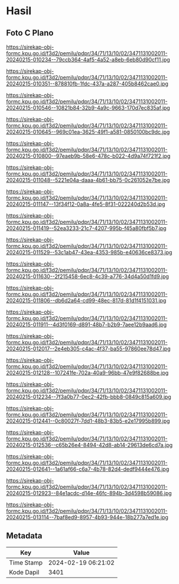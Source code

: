 # Hasil

## Foto C Plano

https://sirekap-obj-formc.kpu.go.id/f3d2/pemilu/pdpr/34/71/13/10/02/3471131002011-20240215-010234--79ccb364-4af5-4a52-a8eb-6eb80d90cf11.jpg

https://sirekap-obj-formc.kpu.go.id/f3d2/pemilu/pdpr/34/71/13/10/02/3471131002011-20240215-010351--878810fb-1fdc-437a-a287-405b8462cae0.jpg

https://sirekap-obj-formc.kpu.go.id/f3d2/pemilu/pdpr/34/71/13/10/02/3471131002011-20240215-010546--10821b84-32b9-4a9c-9663-170d7ec835af.jpg

https://sirekap-obj-formc.kpu.go.id/f3d2/pemilu/pdpr/34/71/13/10/02/3471131002011-20240215-010645--969c01ea-3625-49f1-a581-0850100bc9dc.jpg

https://sirekap-obj-formc.kpu.go.id/f3d2/pemilu/pdpr/34/71/13/10/02/3471131002011-20240215-010800--97eaeb9b-58e6-478c-b022-4d9a74f721f2.jpg

https://sirekap-obj-formc.kpu.go.id/f3d2/pemilu/pdpr/34/71/13/10/02/3471131002011-20240215-011048--5221e04a-daaa-4b61-bb75-0c261052e7be.jpg

https://sirekap-obj-formc.kpu.go.id/f3d2/pemilu/pdpr/34/71/13/10/02/3471131002011-20240215-011147--13f34f12-0a8a-4fe5-8f31-022240d2b53d.jpg

https://sirekap-obj-formc.kpu.go.id/f3d2/pemilu/pdpr/34/71/13/10/02/3471131002011-20240215-011419--52ea3233-21c7-4207-995b-f45a80fbf5b7.jpg

https://sirekap-obj-formc.kpu.go.id/f3d2/pemilu/pdpr/34/71/13/10/02/3471131002011-20240215-011529--53c1ab47-43ea-4353-985b-e40636ce8373.jpg

https://sirekap-obj-formc.kpu.go.id/f3d2/pemilu/pdpr/34/71/13/10/02/3471131002011-20240215-011630--2f215458-6ec8-4c39-a776-34d4a50d1fd9.jpg

https://sirekap-obj-formc.kpu.go.id/f3d2/pemilu/pdpr/34/71/13/10/02/3471131002011-20240215-011806--db6d2a64-cd99-48ec-817d-81d1f4151031.jpg

https://sirekap-obj-formc.kpu.go.id/f3d2/pemilu/pdpr/34/71/13/10/02/3471131002011-20240215-011911--4d3f0169-d891-48b7-b2b9-7aee12b9aad6.jpg

https://sirekap-obj-formc.kpu.go.id/f3d2/pemilu/pdpr/34/71/13/10/02/3471131002011-20240215-012017--2e4eb305-c4ac-4f37-ba55-97860ee78d47.jpg

https://sirekap-obj-formc.kpu.go.id/f3d2/pemilu/pdpr/34/71/13/10/02/3471131002011-20240215-012128--107241fe-702a-40a9-96bb-47e9f82688be.jpg

https://sirekap-obj-formc.kpu.go.id/f3d2/pemilu/pdpr/34/71/13/10/02/3471131002011-20240215-012234--7f3a0b77-0ec2-42fb-bbb8-0849c815a609.jpg

https://sirekap-obj-formc.kpu.go.id/f3d2/pemilu/pdpr/34/71/13/10/02/3471131002011-20240215-012441--0c80027f-7dd1-48b3-83b5-e2e17995b899.jpg

https://sirekap-obj-formc.kpu.go.id/f3d2/pemilu/pdpr/34/71/13/10/02/3471131002011-20240215-012536--c65b26e4-8494-42d8-ab14-29613de6cd7a.jpg

https://sirekap-obj-formc.kpu.go.id/f3d2/pemilu/pdpr/34/71/13/10/02/3471131002011-20240215-012641--1a61af66-c6a7-4b78-82d4-dedf9444e476.jpg

https://sirekap-obj-formc.kpu.go.id/f3d2/pemilu/pdpr/34/71/13/10/02/3471131002011-20240215-012923--84e1acdc-d14e-46fc-894b-3d4598b59086.jpg

https://sirekap-obj-formc.kpu.go.id/f3d2/pemilu/pdpr/34/71/13/10/02/3471131002011-20240215-013114--7baf8ed9-8957-4b93-944e-18b277a7ed1e.jpg


## Metadata

| Key        | Value               |
| ---------- | ------------------- |
| Time Stamp | 2024-02-19 06:21:02 |
| Kode Dapil | 3401                |



